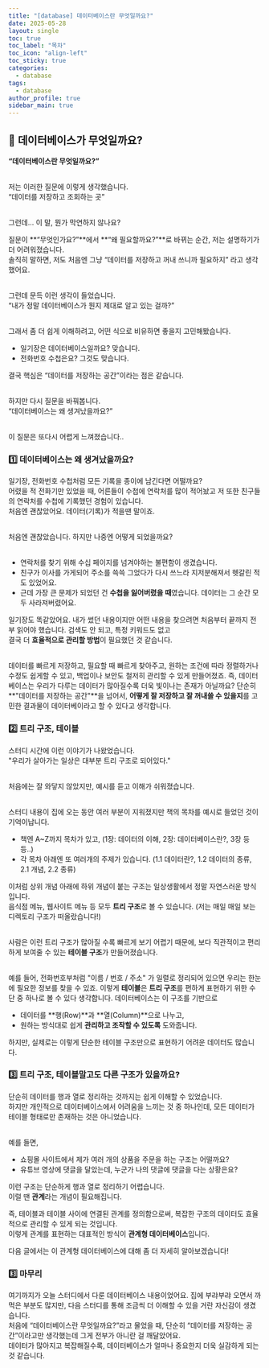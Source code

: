 ```yaml
---
title: "[database] 데이터베이스란 무엇일까요?"
date: 2025-05-28
layout: single
toc: true
toc_label: "목차"
toc_icon: "align-left"
toc_sticky: true
categories:
  - database
tags:
  - database 
author_profile: true
sidebar_main: true
---
```


## :ledger: 데이터베이스가 무엇일까요?
**“데이터베이스란 무엇일까요?”**<br/><br/>

저는 이러한 질문에 이렇게 생각했습니다.<br/> 
“데이터를 저장하고 조회하는 곳”<br/><br/>

그런데... 이 말, 뭔가 막연하지 않나요?<br/>

질문이 **“무엇인가요?”**에서 **“왜 필요할까요?”**로 바뀌는 순간, 저는 설명하기가 더 어려워졌습니다.<br/>
솔직히 말하면, 저도 처음엔 그냥 “데이터를 저장하고 꺼내 쓰니까 필요하지” 라고 생각했어요.<br/><br/>

그런데 문득 이런 생각이 들었습니다.<br/>
“내가 정말 데이터베이스가 뭔지 제대로 알고 있는 걸까?”<br/><br/>

그래서 좀 더 쉽게 이해하려고, 어떤 식으로 비유하면 좋을지 고민해봤습니다.<br/>

- 일기장은 데이터베이스일까요? 맞습니다.
- 전화번호 수첩은요? 그것도 맞습니다.

결국 핵심은 “데이터를 저장하는 공간”이라는 점은 같습니다.<br/><br/>

하지만 다시 질문을 바꿔봅니다.<br/>
“데이터베이스는 왜 생겨났을까요?”<br/><br/>

이 질문은 또다시 어렵게 느껴졌습니다..

### :one: 데이터베이스는 왜 생겨났을까요?
일기장, 전화번호 수첩처럼 모든 기록을 종이에 남긴다면 어떨까요? <br/>
어렸을 적 전화기만 있었을 때, 어른들이 수첩에 연락처를 많이 적어놨고 저 또한 친구들의 연락처를 수첩에 기록했던 경험이 있습니다.<br/>
처음엔 괜찮았어요. 데이터(기록)가 적을땐 말이죠. <br/><br/>

처음엔 괜찮았습니다. 하지만 나중엔 어떻게 되었을까요?<br/><br/>

- 연락처를 찾기 위해 수십 페이지를 넘겨야하는 불편함이 생겼습니다.
- 친구가 이사를 가게되어 주소를 쓱쓱 그었다가 다시 쓰느라 지저분해져서 헷갈린 적도 있었어요.
- 근데 가장 큰 문제가 되었던 건 **수첩을 잃어버렸을 때**였습니다. 데이터는 그 순간 모두 사라져버렸어요.

일기장도 똑같았어요. 내가 썼던 내용이지만 어떤 내용을 찾으려면 처음부터 끝까지 전부 읽어야 했습니다. 검색도 안 되고, 특정 키워드도 없고<br/>
결국 더 **효율적으로 관리할 방법**이 필요했던 것 같습니다.<br/><br/>

데이터를 빠르게 저장하고, 필요할 때 빠르게 찾아주고, 원하는 조건에 따라 정렬하거나 수정도 쉽게할 수 있고, 백업이나 보안도 철저히 관리할 수 있게 만들어졌죠. 즉, 데이터베이스는 우리가 다루는 데이터가 많아질수록 더욱 빛이나는 존재가 아닐까요? 단순히 **"데이터를 저장하는 공간"**을 넘어서, **어떻게 잘 저장하고 잘 꺼내쓸 수 있을지**를 고민한 결과물이 데이터베이라고 할 수 있다고 생각합니다.


### :two: 트리 구조, 테이블

스터디 시간에 이런 이야기가 나왔었습니다.<br/>
"우리가 살아가는 일상은 대부분 트리 구조로 되어있다."<br/><br/>

처음에는 잘 와닿지 않았지만, 예시를 듣고 이해가 쉬워졌습니다.<br/><br/>

스터디 내용이 집에 오는 동안 여러 부분이 지워졌지만 책의 목차를 예시로 들었던 것이 기억이납니다.

- 책엔 A~Z까지 목차가 있고, (1장: 데이터의 이해, 2장: 데이터베이스란?, 3장 등등..)
- 각 목차 아래엔 또 여러개의 주제가 있습니다. (1.1 데이터란?, 1.2 데이터의 종류, 2.1 개념, 2.2 종류)

이처럼 상위 개념 아래에 하위 개념이 붙는 구조는 일상생활에서 정말 자연스러운 방식입니다. <br/>
음식점 메뉴, 웹사이트 메뉴 등 모두 **트리 구조**로 볼 수 있습니다. (저는 매일 매일 보는 디렉토리 구조가 떠올랐습니다!)<br/><br/>

사람은 이런 트리 구조가 많아질 수록 빠르게 보기 어렵기 때문에, 보다 직관적이고 편리하게 보여줄 수 있는 **테이블 구조**가 만들어졌습니다.<br/><br/>


예를 들어, 전화번호부처럼 "이름 / 번호 / 주소" 가 일렬로 정리되어 있으면 우리는 한눈에 필요한 정보를 찾을 수 있죠. 이렇게 **테이블**은 **트리 구조**를 편하게 표현하기 위한 수단 중 하나로 볼 수 있다 생각합니다. 데이터베이스는 이 구조를 기반으로

- 데이터를 **행(Row)**과 **열(Column)**으로 나누고,
- 원하는 방식대로 쉽게 **관리하고 조작할 수 있도록** 도와줍니다.

하지만, 실제로는 이렇게 단순한 테이블 구조만으로 표현하기 어려운 데이터도 많습니다.


### :three: 트리 구조, 테이블말고도 다른 구조가 있을까요?
단순히 데이터를 행과 열로 정리하는 것까지는 쉽게 이해할 수 있었습니다.<br/>
하지만 개인적으로 데이터베이스에서 어려움을 느끼는 것 중 하나인데, 모든 데이터가 테이블 형태로만 존재하는 것은 아니었습니다.<br/><br/>

예를 들면,

- 쇼핑몰 사이트에서 제가 여러 개의 상품을 주문을 하는 구조는 어떨까요?
- 유튜브 영상에 댓글을 달았는데, 누군가 나의 댓글에 댓글을 다는 상황은요?

이런 구조는 단순하게 행과 열로 정리하기 어렵습니다.<br/>
이럴 땐 **관계**라는 개념이 필요해집니다. <br/>

즉, 테이블과 테이블 사이에 연결된 관계를 정의함으로써, 복잡한 구조의 데이터도 효율적으로 관리할 수 있게 되는 것입니다.<br/>
이렇게 관계를 표현하는 대표적인 방식이 **관계형 데이터베이스**입니다.

다음 글에서는 이 관계형 데이터베이스에 대해 좀 더 자세히 알아보겠습니다!


### :three: 마무리
여기까지가 오늘 스터디에서 다룬 데이터베이스 내용이었어요. 집에 부랴부랴 오면서 까먹은 부분도 많지만, 다음 스터디를 통해 조금씩 더 이해할 수 있을 거란 자신감이 생겼습니다.<br/>
처음에 “데이터베이스란 무엇일까요?”라고 물었을 때, 단순히 “데이터를 저장하는 공간”이라고만 생각했는데 그게 전부가 아니란 걸 깨달았어요.<br/>
데이터가 많아지고 복잡해질수록, 데이터베이스가 얼마나 중요한지 더욱 실감하게 되는 것 같습니다.<br/><br/>

